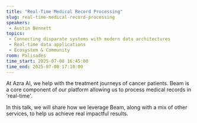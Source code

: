 ```yaml
---
title: "Real-Time Medical Record Processing"
slug: real-time-medical-record-processing
speakers:
 - Austin Bennett
topics:
 - Connecting disparate systems with modern data architectures
 - Real-time data applications
 - Ecosystem & Community
room: Palisades
time_start: 2025-07-08 16:45:00
time_end: 2025-07-08 17:10:00
---
```


At Azra AI, we help with the treatment journeys of cancer patients.  Beam is a core component of our platform allowing us to process medical records in 'real-time'.

In this talk, we will share how we leverage Beam, along with a mix of other services, to help us achieve real impactful results.  

